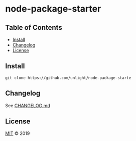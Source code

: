 # node-package-starter

## Table of Contents

-   [Install](#install)
-   [Changelog](#changelog)
-   [License](#license)

## Install

    git clone https://github.com/unlight/node-package-starte

## Changelog

See [CHANGELOG.md](CHANGELOG.md)

## License

[MIT](LICENSE) © 2019
